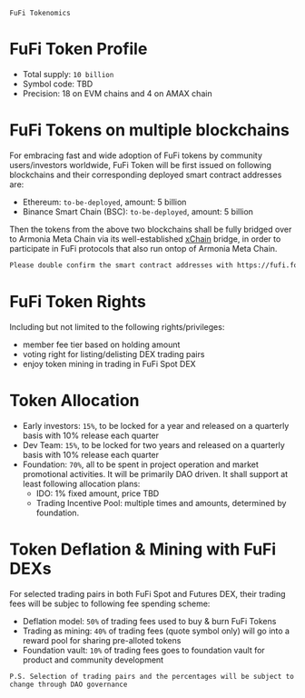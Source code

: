 `FuFi Tokenomics`

# FuFi Token Profile

- Total supply: `10 billion`
- Symbol code: TBD
- Precision: 18 on EVM chains and 4 on AMAX chain

# FuFi Tokens on multiple blockchains

For embracing fast and wide adoption of FuFi tokens by community users/investors worldwide, FuFi Token will be first issued on following blockchains and their corresponding deployed smart contract addresses are:
- Ethereum: `to-be-deployed`, amount: 5 billion
- Binance Smart Chain (BSC): `to-be-deployed`, amount: 5 billion

Then the tokens from the above two blockchains shall be fully bridged over to Armonia Meta Chain via its well-established [xChain](https://xchain.pro) bridge, in order to participate in FuFi protocols that also run ontop of Armonia Meta Chain.

```html
Please double confirm the smart contract addresses with https://fufi.foundation for absolute accuracy!
```

# FuFi Token Rights

Including but not limited to the following rights/privileges:

- member fee tier based on holding amount
- voting right for listing/delisting DEX trading pairs
- enjoy token mining in trading in FuFi Spot DEX

# Token Allocation
- Early investors: `15%`, to be locked for a year and released on a quarterly basis with 10% release each quarter
- Dev Team: `15%`, to be locked for two years and released on a quarterly basis with 10% release each quarter
- Foundation: `70%`, all to be spent in project operation and market promotional activities. It will be primarily DAO driven. It shall support at least following allocation plans:
  - IDO: 1% fixed amount, price TBD
  - Trading Incentive Pool: multiple times and amounts, determined by foundation.

# Token Deflation & Mining with FuFi DEXs

For selected trading pairs in both FuFi Spot and Futures DEX, their trading fees will be subjec to following fee spending scheme:

- Deflation model: `50%` of trading fees used to buy & burn FuFi Tokens
- Trading as mining: `40%` of trading fees (quote symbol only) will go into a reward pool for sharing pre-alloted tokens
- Foundation vault: `10%` of trading fees goes to foundation vault for product and community development

```
P.S. Selection of trading pairs and the percentages will be subject to change through DAO governance
```
